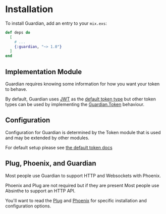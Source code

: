 # Installation

To install Guardian, add an entry to your `mix.exs`:

``` elixir
def deps do
  [
    # ...
    {:guardian, "~> 1.0"}
  ]
end
```

## Implementation Module

Guardian requires knowing some information for how you want your token to behave.

By default, Guardian uses [JWT](https://jwt.io/) as the [default token type](Guardian.Token.Jwt.html) but other token types can be used by implementing the [Guardian.Token](Guardian.Token.html) behaviour.

## Configuration

Configuration for Guardian is determined by the Token module that is used and may be extended by other modules.

For default setup please see [the default token docs](tokens-jwt-start.html)

## Plug, Phoenix, and Guardian

Most people use Guardian to support HTTP and Websockets with Phoenix.

Phoenix and Plug are not required but if they are present
Most people use Absinthe to support an HTTP API.

You'll want to read the [Plug](plug-start.html) and [Phoenix](phoenix-start.html) for specific installation and configuration options.
